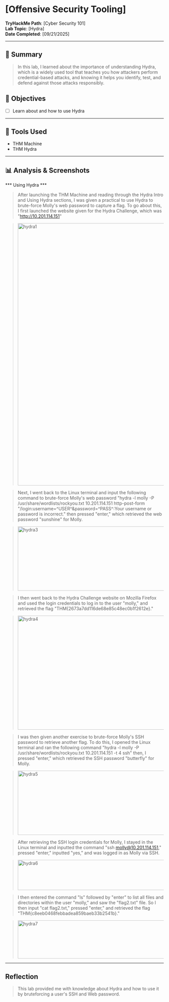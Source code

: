 # [Offensive Security Tooling]

**TryHackMe Path**: [Cyber Security 101]  
**Lab Topic**: [Hydra]  
**Date Completed**: [09/21/2025]

---

## 🧠 Summary

> In this lab, I learned about the importance of understanding Hydra, which is a widely used tool that teaches you how attackers perform credential-based attacks, and knowing it helps you
identify, test, and defend against those attacks responsibly.

## 🎯 Objectives
- [ ] Learn about and how to use Hydra
      
---

## 🧰 Tools Used
- THM Machine
- THM Hydra

---

## 📊 Analysis & Screenshots

*** Using Hydra ***

> After launching the THM Machine and reading through the Hydra Intro and Using Hydra sections, I was given a practical to use Hydra to brute-force Molly's web password to capture a flag. To go about this,
I first launched the website given for the Hydra Challenge, which was "http://10.201.114.151"

> <img width="1076" height="832" alt="hydra1" src="https://github.com/user-attachments/assets/6676d3cb-a83f-4e0f-8746-5c0f8b9964b3" />

> Next, I went back to the Linux terminal and input the following command to brute-force Molly's web password
"hydra -l molly -P /usr/share/wordlists/rockyou.txt 10.201.114.151 http-post-form "/login:username=^USER^&password=^PASS^:Your username or password is incorrect."
then pressed "enter," which retrieved the web password "sunshine" for Molly.

> <img width="1703" height="204" alt="hydra3" src="https://github.com/user-attachments/assets/a93cafb8-d9ec-4bd0-a44f-07235b766852" />

> I then went back to the Hydra Challenge website on Mozilla Firefox and used the login credentials to log in to the user "molly," and retrieved the flag "THM{2673a7dd116de68e85c48ec0b1f2612e}."

> <img width="1155" height="362" alt="hydra4" src="https://github.com/user-attachments/assets/9b0e3011-f6a3-49d7-b643-5181b3d282ed" />

> I was then given another exercise to brute-force Molly's SSH password to retrieve another flag. To do this, I opened the Linux terminal and ran the following command
"hydra -l molly -P /usr/share/wordlists/rockyou.txt 10.201.114.151 -t 4 ssh"
then, I pressed "enter," which retrieved the SSH password "butterfly" for Molly.

> <img width="1188" height="204" alt="hydra5" src="https://github.com/user-attachments/assets/5bf01af4-a1c5-4cf6-941f-d226711ad8ac" />

> After retrieving the SSH login credentials for Molly, I stayed in the Linux terminal and inputted the command "ssh molly@10.201.114.151," pressed "enter," inputted "yes," and was logged in as Molly
via SSH.

> <img width="783" height="96" alt="hydra6" src="https://github.com/user-attachments/assets/f463a510-ec96-4d21-a5e7-cc832b326963" />

> I then entered the command "ls" followed by "enter" to list all files and directories within the user "molly," and saw the "flag2.txt" file. So I then input "cat flag2.txt," pressed "enter," and
retrieved the flag "THM{c8eeb0468febbadea859baeb33b2541b}."

> <img width="558" height="121" alt="hydra7" src="https://github.com/user-attachments/assets/bac601c5-7655-4607-8321-35cdf1fe50ee" />

---

## Reflection

> This lab provided me with knowledge about Hydra and how to use it by bruteforcing a user's SSH and Web password.

